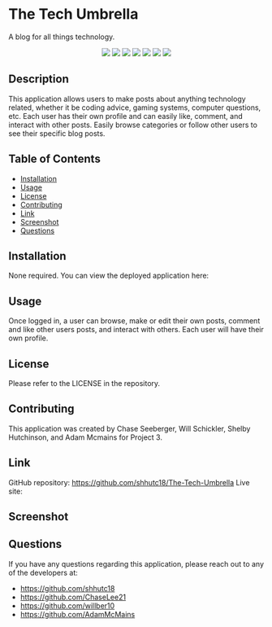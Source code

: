 # The Tech Umbrella

A blog for all things technology.

<p align="center">
    <img src="https://img.shields.io/badge/React-yellow" />
    <img src="https://img.shields.io/badge/-Express.js-green" />
    <img src="https://img.shields.io/badge/-GraphQL-red" >
    <img src="https://img.shields.io/badge/-Node.js-blue" >
    <img src="https://img.shields.io/badge/-MongoDB-yellow" >
    <img src="https://img.shields.io/badge/-Javascript-pink" >
    <img src="https://img.shields.io/badge/-JWT-lightgrey" />
</p>

## Description

This application allows users to make posts about anything technology related, whether it be coding advice, gaming systems, computer questions, etc. Each user has their own profile and can easily like, comment, and interact with other posts. Easily browse categories or follow other users to see their specific blog posts.

## Table of Contents

- [Installation](#installation)
- [Usage](#usage)
- [License](#license)
- [Contributing](#contributing)
- [Link](#link)
- [Screenshot](#screenshot)
- [Questions](#questions)

## Installation

None required. You can view the deployed application here:

## Usage

Once logged in, a user can browse, make or edit their own posts, comment and like other users posts, and interact with others. Each user will have their own profile.

## License

Please refer to the LICENSE in the repository.

## Contributing

This application was created by Chase Seeberger, Will Schickler, Shelby Hutchinson, and Adam Mcmains for Project 3.

## Link

GitHub repository: https://github.com/shhutc18/The-Tech-Umbrella
Live site:

## Screenshot


## Questions

If you have any questions regarding this application, please reach out to any of the developers at:
 - https://github.com/shhutc18
 - https://github.com/ChaseLee21
 - https://github.com/willber10
 - https://github.com/AdamMcMains
